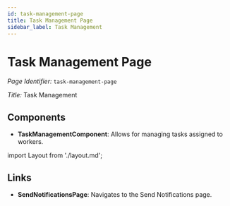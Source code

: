 ```yaml
---
id: task-management-page
title: Task Management Page
sidebar_label: Task Management
---
```


# Task Management Page

*Page Identifier:* `task-management-page`

*Title:* Task Management

## Components
- **TaskManagementComponent**: Allows for managing tasks assigned to workers.

import Layout from './layout.md';

<Layout />



## Links
- **SendNotificationsPage**: Navigates to the Send Notifications page.
